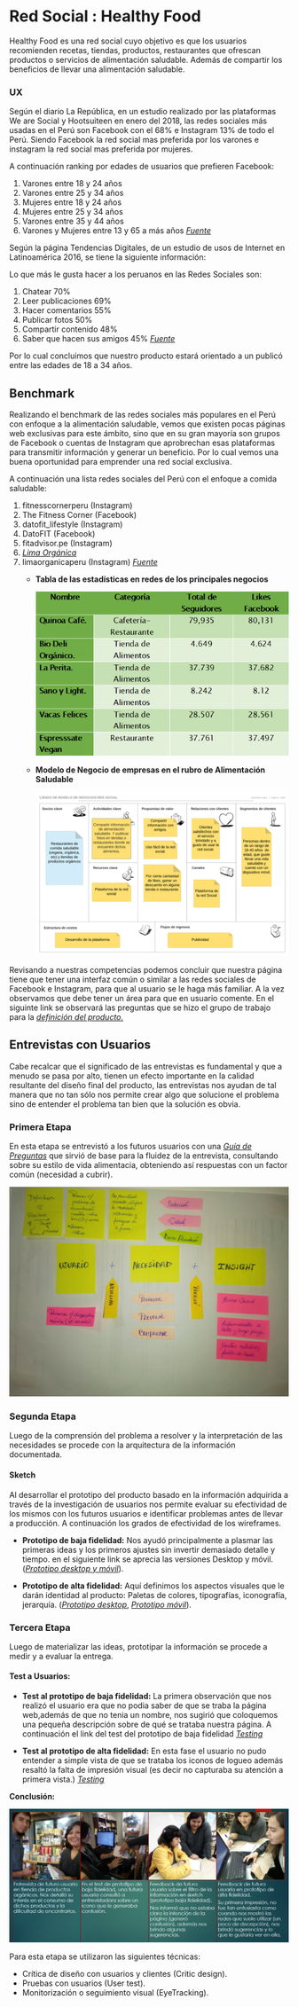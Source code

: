 #  Red Social : Healthy Food
Healthy Food es una red social cuyo objetivo es que los usuarios recomienden recetas, tiendas, productos, restaurantes que ofrescan productos o servicios de alimentación saludable. Además de compartir los beneficios de llevar una alimentación saludable. 

### UX

Según el diario La República, en un estudio realizado por  las plataformas We are Social y Hootsuiteen en enero del 2018, las redes sociales más usadas en el Perú son Facebook con el 68% e Instagram 13% de todo el Perú. Siendo Facebook la red social mas preferida por los varones e instagram la red social mas preferida por mujeres.

A continuación ranking por edades de usuarios que prefieren Facebook:
1. Varones entre 18 y 24 años
2. Varones entre 25 y 34 años
3. Mujeres entre 18 y 24 años 
4. Mujeres entre 25 y 34 años
5. Varones entre 35 y 44 años
6. Varones y Mujeres entre 13 y 65 a más años
[_Fuente_](https://larepublica.pe/sociedad/1198456-peru-en-redes-sociales-2018-parte-i) 

Según la página Tendencias Digitales, de un estudio de usos de Internet en Latinoamérica 2016,  se tiene la siguiente información:

Lo que más le gusta hacer a los peruanos en las Redes Sociales	son:
1. Chatear	70%
2. Leer publicaciones	69%
3. Hacer comentarios	55%
4. Publicar fotos	50%
5. Compartir contenido	48%
6. Saber que hacen sus amigos	45%
[_Fuente_](https://tendenciasdigitales.com/internet-y-los-medios-sociales-en-peru/)

<!-- ![Vista 1](dist/Problm.jpg)
 -->
Por lo cual concluimos que nuestro producto estará orientado a un publicó entre las edades de 18 a 34 años.

##  Benchmark

Realizando el benchmark de las redes sociales más populares en el Perú con enfoque a la alimentación saludable, vemos que existen pocas páginas web exclusivas para este ámbito, sino que en su gran mayoría son grupos de Facebook o cuentas de Instagram que aprobrechan esas plataformas para transmitir información y generar un beneficio. Por lo cual vemos una buena oportunidad para emprender una red social exclusiva. 

A continuación una lista redes sociales del Perú con el enfoque a comida saludable:

1. fitnesscornerperu (Instagram)
2. The Fitness Corner (Facebook)
3. datofit_lifestyle (Instagram)
4. DatoFIT (Facebook)
5. fitadvisor.pe (Instagram)
6. [_Lima Orgánica_](https://www.limaorganica.pe)
7. limaorganicaperu (Instagram)
[_Fuente_](https://peru21.pe/vida/vida-saludable-conoce-paginas-facebook-comparten-consejos-vida-saludable-393140)
    * **Tabla de las estadísticas en redes de los principales negocios**
        
        ![Vista 1](src/img/Tabla.png)

    * **Modelo de Negocio de empresas en el rubro de Alimentación Saludable**

        ![Vista Benchmark](src/img/Lienzo.png)

Revisando a nuestras competencias podemos concluir que nuestra página tiene que tener una interfaz común o similar a las redes sociales de Facebook e Instagram, para que al usuario se le haga más familiar. A la vez observamos que debe tener un área para que en usuario comente.
En el siguinte link se observará las preguntas que se hizo el grupo de trabajo para la [_definición del producto._](https://docs.google.com/document/d/1q-1k9ianTY0HQ5LOBt10V5K4uRi4vdY1YQ5ix7Af2Ko/edit#heading=h.kjleo72egggi)
## Entrevistas con Usuarios
Cabe recalcar que el significado de las entrevistas es fundamental y que a menudo se pasa por alto, tienen un efecto importante en la calidad resultante del diseño final del producto, las entrevistas nos ayudan de tal manera que no tan sólo nos permite crear algo que solucione el problema sino de entender el problema tan bien que la solución es obvia. 

### Primera Etapa
En esta etapa se entrevistó a los futuros usuarios con una [_Guía de Preguntas_](https://docs.google.com/document/d/1IVTIRscBjaOJ-iRdKuzheZZGPZMZa_wzOBlvBLzHWZI/edit) que sirvió de base para la fluidez de la entrevista, consultando sobre su estilo de vida alimentacia, obteniendo así respuestas con un factor común (necesidad a cubrir).

![Definición del Problema](src/img/Problm.jpg)

### Segunda Etapa
Luego de la comprensión del problema a resolver y la interpretación de las necesidades se procede con la arquitectura de la información documentada.
#### **Sketch**
Al desarrollar el prototipo del producto basado en la información adquirida a través de la investigación de usuarios nos permite evaluar su efectividad de los mismos con los futuros usuarios e identificar problemas antes de llevar a producción. A continuación los grados de efectividad de los wireframes.

* **Prototipo de baja fidelidad:**
Nos ayudó principalmente a plasmar las primeras ideas y los primeros ajustes sin invertir demasiado detalle y tiempo. en el siguiente link se aprecia las versiones Desktop y móvil.
([_Prototipo desktop y móvil_](https://photos.app.goo.gl/nQPVMFpoaJMcFJB56)).

* **Prototipo de alta fidelidad:**
Aquí definimos los aspectos visuales que le darán identidad al producto: Paletas de colores, tipografías, iconografía, jerarquía.
([_Prototipo desktop_](https://photos.app.goo.gl/LK6beUtECnkQMe2t8),
[_Prototipo móvil_](https://photos.app.goo.gl/hbkuo1R4c9dqxEno9)).

### Tercera Etapa
Luego de materializar las ideas, prototipar la información se procede a medir y a evaluar la entrega.

#### Test a Usuarios:
* **Test al prototipo de baja fidelidad:**
La primera observación que nos realizó el usuario era que no podia saber de que se traba la página web,además de que no tenia un nombre, nos sugirió que coloquemos una pequeña descripción sobre  de qué se trataba nuestra página. A continuación el link del test del prototipo de baja fidelidad
[_Testing_](https://photos.google.com/share/AF1QipPm7NAYRf9lmHNrsHrikDCPT6RHwCWyYppWygm07W-839A3IhlkHyFnOlnyN68Zow?hl=es-419&key=QTRtdVExYjBCYjl0SGhjQ3RDZGFhQl9JUGtXWHln)

* **Test al prototipo de alta fidelidad:**
En esta fase el usuario no pudo entender a simple vista de que se trataba los iconos de logueo además resaltó la falta de impresión visual (es decir no capturaba su atención a primera vista.)
[_Testing_](https://photos.google.com/share/AF1QipMfDsMHE51F6IcZpFUbhM585kn1Bg9MCkBO_8O8qJZ0OTjZ6lODx7SzrVvKRhiaXA?hl=es-419&key=S2lFSjZFVzVTZmJXZnAxSFloOTd4VFd2TVQ4Q3lR)

**Conclusión:**

![Test a Usuarios](src/img/interview.png)

Para esta etapa se utilizaron las siguientes técnicas:
* Crítica de diseño con usuarios y clientes (Critic design).
* Pruebas con usuarios (User test).
* Monitorización o seguimiento visual (EyeTracking).

